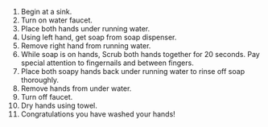 1. Begin at a sink.
2. Turn on water faucet.
3. Place both hands under running water.
4. Using left hand, get soap from soap dispenser.
5. Remove right hand from running water.
6. While soap is on hands,
      Scrub both hands together for 20 seconds.
      Pay special attention to fingernails and between fingers.
8. Place both soapy hands back under running water to rinse off soap thoroughly.
9. Remove hands from under water.
10. Turn off faucet.
11. Dry hands using towel.
12. Congratulations you have washed your hands!

